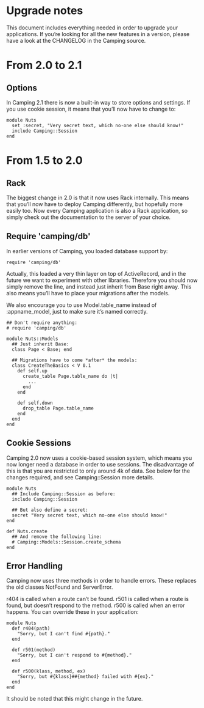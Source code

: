 # Upgrade notes
This document includes everything needed in order to upgrade your applications. If you’re looking for all the new features in a version, please have a look at the CHANGELOG in the Camping source.

# From 2.0 to 2.1

## Options
In Camping 2.1 there is now a built-in way to store options and settings. If you use cookie session, it means that you’ll now have to change to:
```
module Nuts
  set :secret, "Very secret text, which no-one else should know!"
  include Camping::Session
end
```

# From 1.5 to 2.0

## Rack
The biggest change in 2.0 is that it now uses Rack internally. This means that you’ll now have to deploy Camping differently, but hopefully more easily too. Now every Camping application is also a Rack application, so simply check out the documentation to the server of your choice.

## Require 'camping/db'
In earlier versions of Camping, you loaded database support by:
```
require 'camping/db'
```

Actually, this loaded a very thin layer on top of ActiveRecord, and in the future we want to experiment with other libraries. Therefore you should now simply remove the line, and instead just inherit from Base right away. This also means you’ll have to place your migrations after the models.

We also encourage you to use Model.table_name instead of :appname_model, just to make sure it’s named correctly.

```
## Don't require anything:
# require 'camping/db'

module Nuts::Models
  ## Just inherit Base:
  class Page < Base; end
  
  ## Migrations have to come *after* the models:
  class CreateTheBasics < V 0.1
    def self.up
      create_table Page.table_name do |t|
        ...
      end
    end
    
    def self.down
      drop_table Page.table_name
    end
  end
end
```


## Cookie Sessions
Camping 2.0 now uses a cookie-based session system, which means you now longer need a database in order to use sessions. The disadvantage of this is that you are restricted to only around 4k of data. See below for the changes required, and see Camping::Session more details.
```
module Nuts
  ## Include Camping::Session as before:
  include Camping::Session
  
  ## But also define a secret:
  secret "Very secret text, which no-one else should know!"
end

def Nuts.create
  ## And remove the following line:
  # Camping::Models::Session.create_schema
end
```


## Error Handling
Camping now uses three methods in order to handle errors. These replaces the old classes NotFound and ServerError.

r404 is called when a route can’t be found.
r501 is called when a route is found, but doesn’t respond to the method.
r500 is called when an error happens.
You can override these in your application:

```
module Nuts
  def r404(path)
    "Sorry, but I can't find #{path}."
  end

  def r501(method)
    "Sorry, but I can't respond to #{method}."
  end

  def r500(klass, method, ex)
    "Sorry, but #{klass}##{method} failed with #{ex}."
  end
end
```

It should be noted that this might change in the future.
